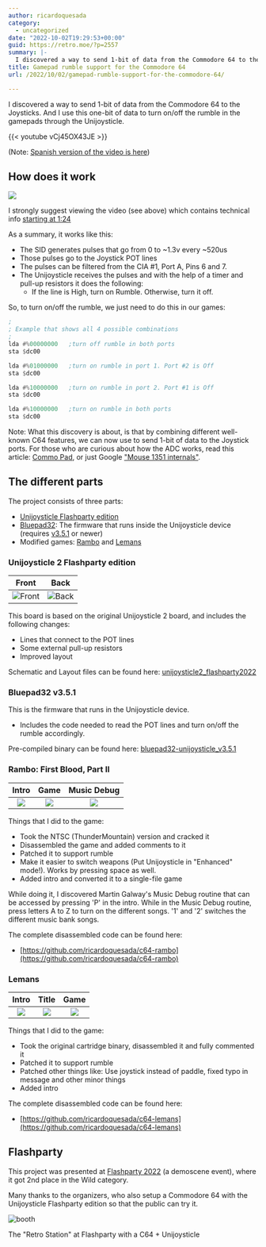 ```yaml
---
author: ricardoquesada
category:
  - uncategorized
date: "2022-10-02T19:29:53+00:00"
guid: https://retro.moe/?p=2557
summary: |-
  I discovered a way to send 1-bit of data from the Commodore 64 to the Joysticks. And I use this one-bit of data to turn on/off the rumble in the gamepads through the Unijoysticle.
title: Gamepad rumble support for the Commodore 64
url: /2022/10/02/gamepad-rumble-support-for-the-commodore-64/

---
```

I discovered a way to send 1-bit of data from the Commodore 64 to the Joysticks. And I use this one-bit of data to turn on/off the rumble in the gamepads through the Unijoysticle.

{{< youtube vCj45OX43JE >}}

(Note: [Spanish version of the video is here](https://www.youtube.com/watch?v=0pEDP2tvvQc))

## How does it work

![](https://lh3.googleusercontent.com/pw/AL9nZEW1jK6IsMJQrHdXyUQtQ2jVnDTAlWXk8G6kQvQT29BoMz0-0LXujgGXfnAHvCBB1Bsy9WG5JEOhvlBItmWf_HOl115fwNGnTTd1IMNns1dfZeJLLGnNt8aot6KIbwbmKJLuOZi-eYgzk84GfuVOrji_rw=-no?authuser=0)

I strongly suggest viewing the video (see above) which contains technical info [starting at 1:24](https://youtu.be/vCj45OX43JE?t=84)

As a summary, it works like this:

- The SID generates pulses that go from 0 to ~1.3v every ~520us
- Those pulses go to the Joystick POT lines
- The pulses can be filtered from the CIA #1, Port A, Pins 6 and 7.
- The Unijoysticle receives the pulses and with the help of a timer and pull-up resistors it does the following:
  - If the line is High, turn on Rumble. Otherwise, turn it off.

So, to turn on/off the rumble, we just need to do this in our games:

```asm
;
; Example that shows all 4 possible combinations
;
lda #%00000000   ;turn off rumble in both ports
sta $dc00

lda #%01000000   ;turn on rumble in port 1. Port #2 is Off
sta $dc00

lda #%10000000   ;turn on rumble in port 2. Port #1 is Off
sta $dc00

lda #%10000000   ;turn on rumble in both ports
sta $dc00
```

Note: What this discovery is about, is that by combining different well-known C64 features, we can now use to send 1-bit of data to the Joystick ports. For those who are curious about how the ADC works, read this article: [Commo Pad](https://janderogee.com/projects/COMMO_PAD/COMMO_PAD.htm), or just Google ["Mouse 1351 internals"](https://letmegooglethat.com/?q=Mouse+1351+internals).

## The different parts

The project consists of three parts:

- [Unijoysticle Flashparty edition](https://github.com/ricardoquesada/unijoysticle2/tree/main/board/unijoysticle2_flashparty2022)
- [Bluepad32](https://github.com/ricardoquesada/bluepad32): The firmware that runs inside the Unijoysticle device (requires [v3.5.1](https://github.com/ricardoquesada/bluepad32/releases/tag/release_v3.5.1) or newer)
- Modified games: [Rambo](https://github.com/ricardoquesada/c64-rambo) and [Lemans](https://github.com/ricardoquesada/c64-lemans)

### Unijoysticle 2 Flashparty edition

|                           Front                           |                          Back                           |
|:---------------------------------------------------------:|:-------------------------------------------------------:|
| ![Front](/images/2022_10_02_flashparty_edition_front.png) | ![Back](/images/2022_10_02_flashparty_edition_back.png) |

This board is based on the original Unijoysticle 2 board, and includes the following changes:

- Lines that connect to the POT lines
- Some external pull-up resistors
- Improved layout

Schematic and Layout files can be found here: [unijoysticle2\_flashparty2022](https://github.com/ricardoquesada/unijoysticle2/tree/main/board/unijoysticle2_flashparty2022)

### Bluepad32 v3.5.1

This is the firmware that runs in the Unijoysticle device.

- Includes the code needed to read the POT lines and turn on/off the rumble accordingly.

Pre-compiled binary can be found here: [bluepad32-unijoysticle\_v3.5.1](https://github.com/ricardoquesada/bluepad32/releases/tag/release_v3.5.1)

### Rambo: First Blood, Part II

| Intro | Game | Music Debug |
|:-----:|:----:|:-----------:|
| ![](https://gitlab.com/ricardoquesada/c64-rambo/-/raw/main/images/screenshot_intro.png) | ![](https://gitlab.com/ricardoquesada/c64-rambo/-/raw/main/images/screenshot_game1.png) | ![](https://gitlab.com/ricardoquesada/c64-rambo/-/raw/main/images/screenshot_music_debug.png)

Things that I did to the game:

- Took the NTSC (ThunderMountain) version and cracked it
- Disassembled the game and added comments to it
- Patched it to support rumble
- Make it easier to switch weapons (Put Unijoysticle in "Enhanced" mode!). Works by pressing space as well.
- Added intro and converted it to a single-file game

While doing it, I discovered Martin Galway's Music Debug routine that can be accessed by pressing 'P' in the intro. While in the Music Debug routine, press letters A to Z to turn on the different songs. '1' and '2' switches the different music bank songs.

The complete disassembled code can be found here:

- [https://github.com/ricardoquesada/c64-rambo](https://github.com/ricardoquesada/c64-rambo)

### Lemans

| Intro | Title | Game |
|:-----:|:-----:|:----:|
|![](https://gitlab.com/ricardoquesada/c64-lemans/-/raw/main/images/screenshot_intro.png)|![](https://gitlab.com/ricardoquesada/c64-lemans/-/raw/main/images/screenshot_title.png)|![](https://gitlab.com/ricardoquesada/c64-lemans/-/raw/main/images/screenshot_game.png)|

Things that I did to the game:

- Took the original cartridge binary, disassembled it and fully commented it
- Patched it to support rumble
- Patched other things like: Use joystick instead of paddle, fixed typo in message and other minor things
- Added intro

The complete disassembled code can be found here:

- [https://github.com/ricardoquesada/c64-lemans](https://github.com/ricardoquesada/c64-lemans)

## Flashparty

This project was presented at [Flashparty 2022](https://flashparty.rebelion.digital/) (a demoscene event), where it got 2nd place in the Wild category.

Many thanks to the organizers, who also setup a Commodore 64 with the Unijoysticle Flashparty edition so that the public can try it.

![booth](/images/2022_10_02_flashparty_booth.jpeg)

The "Retro Station" at Flashparty with a C64 + Unijoysticle

